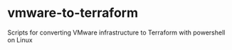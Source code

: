 # vmware-to-terraform
Scripts for converting VMware infrastructure to Terraform with powershell on Linux
